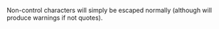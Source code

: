 Non-control characters will simply be escaped normally (although will produce warnings if not quotes).

